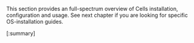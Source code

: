 This section provides an full-spectrum overview of Cells installation, configuration and usage. See next chapter if you are looking for specific OS-installation guides.

[:summary]